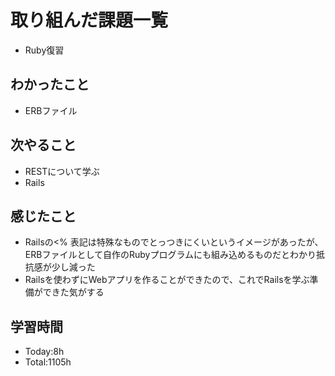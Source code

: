 # 取り組んだ課題一覧
- Ruby復習
## わかったこと
- ERBファイル
## 次やること
- RESTについて学ぶ
- Rails
## 感じたこと
- Railsの<% 表記は特殊なものでとっつきにくいというイメージがあったが、ERBファイルとして自作のRubyプログラムにも組み込めるものだとわかり抵抗感が少し減った
- Railsを使わずにWebアプリを作ることができたので、これでRailsを学ぶ準備ができた気がする
## 学習時間
- Today:8h
- Total:1105h
